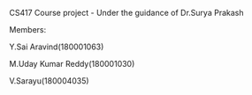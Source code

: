 CS417 Course project - Under the guidance of Dr.Surya Prakash

Members:

Y.Sai Aravind(180001063)

M.Uday Kumar Reddy(180001030)

V.Sarayu(180004035)
